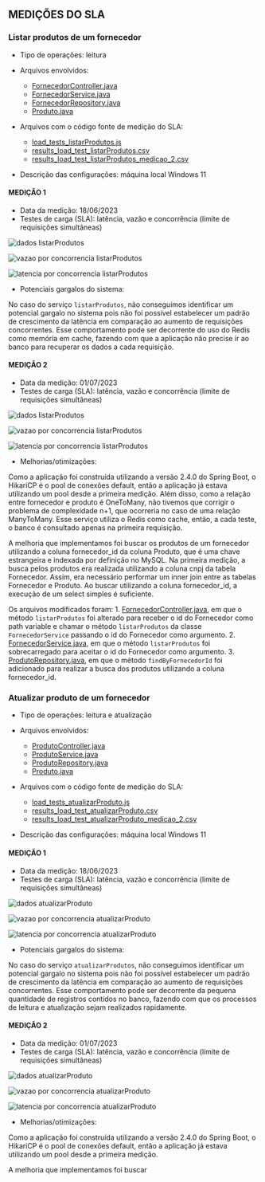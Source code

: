 
## MEDIÇÕES DO SLA

### Listar produtos de um fornecedor
- Tipo de operações: leitura
- Arquivos envolvidos:
    - [FornecedorController.java](../src/main/java/bsi/pcs/organo/controller/FornecedorController.java)
    - [FornecedorService.java](../src/main/java/bsi/pcs/organo/service/FornecedorService.java)
    - [FornecedorRepository.java](../src/main/java/bsi/pcs/organo/repository/FornecedorRepository.java)
    - [Produto.java](../src/main/java/bsi/pcs/organo/model/Produto.java)

- Arquivos com o código fonte de medição do SLA:
    - [load_tests_listarProdutos.js](load_tests_listarProdutos.js)
    - [results_load_test_listarProdutos.csv](results_load_test_listarProdutos.csv)
    - [results_load_test_listarProdutos_medicao_2.csv](results_load_test_listarProdutos_medicao_2.csv)
- Descrição das configurações: máquina local Windows 11

#### MEDIÇÃO 1
- Data da medição: 18/06/2023
- Testes de carga (SLA): latência, vazão e concorrência (limite de requisições simultâneas)

![dados listarProdutos](https://github.com/pcs-sgbd-organo/organo-api/blob/master/k6/dados_medicao_listarProdutos.png)

![vazao por concorrencia listarProdutos](https://github.com/pcs-sgbd-organo/organo-api/blob/master/k6/vazao_por_concorrencia_listarProdutos.png)

![latencia por concorrencia listarProdutos](https://github.com/pcs-sgbd-organo/organo-api/blob/master/k6/latencia_por_concorrencia_listarProdutos.png)

- Potenciais gargalos do sistema:

No caso do serviço `listarProdutos`, não conseguimos identificar um potencial gargalo no sistema pois não foi possível estabelecer um padrão de crescimento da latência em comparação ao aumento de requisições concorrentes. Esse comportamento pode ser decorrente do uso do Redis como memória em cache, fazendo com que a aplicação não precise ir ao banco para recuperar os dados a cada requisição.

#### MEDIÇÃO 2
- Data da medição: 01/07/2023
- Testes de carga (SLA): latência, vazão e concorrência (limite de requisições simultâneas)

![dados listarProdutos](https://github.com/pcs-sgbd-organo/organo-api/blob/master/k6/dados_medicao_2_listarProdutos.png)

![vazao por concorrencia listarProdutos](https://github.com/pcs-sgbd-organo/organo-api/blob/master/k6/vazao_por_concorrencia_listarProdutos_medicao_2.png)

![latencia por concorrencia listarProdutos](https://github.com/pcs-sgbd-organo/organo-api/blob/master/k6/latencia_por_concorrencia_listarProdutos_medicao_2.png)

- Melhorias/otimizações:

Como a aplicação foi construída utilizando a versão 2.4.0 do Spring Boot, o HikariCP é o pool de conexões default, então a aplicação já estava utilizando um pool desde a primeira medição. Além disso, como a relação entre fornecedor e produto é OneToMany, não tivemos que corrigir o problema de complexidade n+1, que ocorreria no caso de uma relação ManyToMany. Esse serviço utiliza o Redis como cache, então, a cada teste, o banco é consultado apenas na primeira requisição. 

A melhoria que implementamos foi buscar os produtos de um fornecedor utilizando a coluna fornecedor_id da coluna Produto, que é uma chave estrangeira e indexada por definição no MySQL. Na primeira medição,
a busca pelos produtos era realizada utilizando a coluna cnpj da tabela Fornecedor. Assim, era necessário performar um inner join entre as tabelas Fornecedor e Produto. Ao buscar utilizando a coluna fornecedor_id, a execução de um select simples é suficiente.

Os arquivos modificados foram:
    1. [FornecedorController.java](../src/main/java/bsi/pcs/organo/controller/FornecedorController.java), em que o método
    `listarProdutos` foi alterado para receber o id do Fornecedor como path variable e chamar o método `listarProdutos` da classe `FornecedorService` passando o id do Fornecedor como argumento. 
    2. [FornecedorService.java](../src/main/java/bsi/pcs/organo/service/FornecedorService.java), em que o método `listarProdutos` foi sobrecarregado para aceitar o id do Fornecedor como argumento.
    3. [ProdutoRepository.java](../src/main/java/bsi/pcs/organo/repository/FornecedorRepository.java), em que o método `findByFornecedorId` foi adicionado para realizar a busca dos produtos utilizando a coluna fornecedor_id.

### Atualizar produto de um fornecedor
- Tipo de operações: leitura e atualização
- Arquivos envolvidos:
    - [ProdutoController.java](../src/main/java/bsi/pcs/organo/controller/ProdutoController.java)
    - [ProdutoService.java](../src/main/java/bsi/pcs/organo/service/ProdutoService.java)
    - [ProdutoRepository.java](../src/main/java/bsi/pcs/organo/repository/ProdutoRepository.java)
    - [Produto.java](../src/main/java/bsi/pcs/organo/model/Produto.java)

- Arquivos com o código fonte de medição do SLA:
    - [load_tests_atualizarProduto.js](load_tests_atualizarProduto.js)
    - [results_load_test_atualizarProduto.csv](results_load_test_atualizarProduto.csv)
    - [results_load_test_atualizarProduto_medicao_2.csv](results_load_test_atualizarProduto_medicao_2.csv)
- Descrição das configurações: máquina local Windows 11

#### MEDIÇÃO 1
- Data da medição: 18/06/2023
- Testes de carga (SLA): latência, vazão e concorrência (limite de requisições simultâneas)

![dados atualizarProduto](https://github.com/pcs-sgbd-organo/organo-api/blob/master/k6/dados_medicao_atualizarProduto.png)

![vazao por concorrencia atualizarProduto](https://github.com/pcs-sgbd-organo/organo-api/blob/master/k6/vazao_por_concorrencia_atualizarProduto.png)

![latencia por concorrencia atualizarProduto](https://github.com/pcs-sgbd-organo/organo-api/blob/master/k6/latencia_por_concorrencia_atualizarProduto.png)

- Potenciais gargalos do sistema:

No caso do serviço `atualizarProdutos`, não conseguimos identificar um potencial gargalo no sistema pois não foi possível estabelecer um padrão de crescimento da latência em comparação ao aumento de requisições concorrentes. Esse comportamento pode ser decorrente da pequena quantidade de registros contidos no banco, fazendo com que os processos de leitura e atualização sejam realizados rapidamente.

#### MEDIÇÃO 2
- Data da medição: 01/07/2023
- Testes de carga (SLA): latência, vazão e concorrência (limite de requisições simultâneas)

![dados atualizarProduto](https://github.com/pcs-sgbd-organo/organo-api/blob/master/k6/dados_medicao_2_atualizarProduto.png)

![vazao por concorrencia atualizarProduto](https://github.com/pcs-sgbd-organo/organo-api/blob/master/k6/vazao_por_concorrencia_atualizarProduto_medicao_2.png)

![latencia por concorrencia atualizarProduto](https://github.com/pcs-sgbd-organo/organo-api/blob/master/k6/latencia_por_concorrencia_atualizarProduto_medicao_2.png)

- Melhorias/otimizações:

Como a aplicação foi construída utilizando a versão 2.4.0 do Spring Boot, o HikariCP é o pool de conexões default, então a aplicação já estava utilizando um pool desde a primeira medição.

A melhoria que implementamos foi buscar